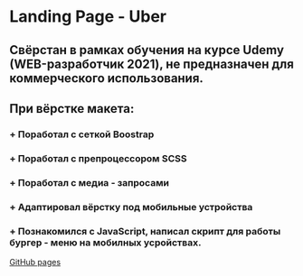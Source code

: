 
# Landing Page - Uber

## Свёрстан в рамках обучения на курсе Udemy (WEB-разработчик 2021), не предназначен для коммерческого использования.
## При вёрстке макета: 
  ### + Поработал с сеткой Boostrap
  ### + Поработал с препроцессором SCSS
  ### + Поработал с медиа - запросами
  ### + Адаптировал вёрстку под мобильные устройства
  ### + Познакомился с JavaScript, написал скрипт для работы бургер - меню на мобилных усройствах.
[GitHub pages](https://safonix.github.io/uber/)
